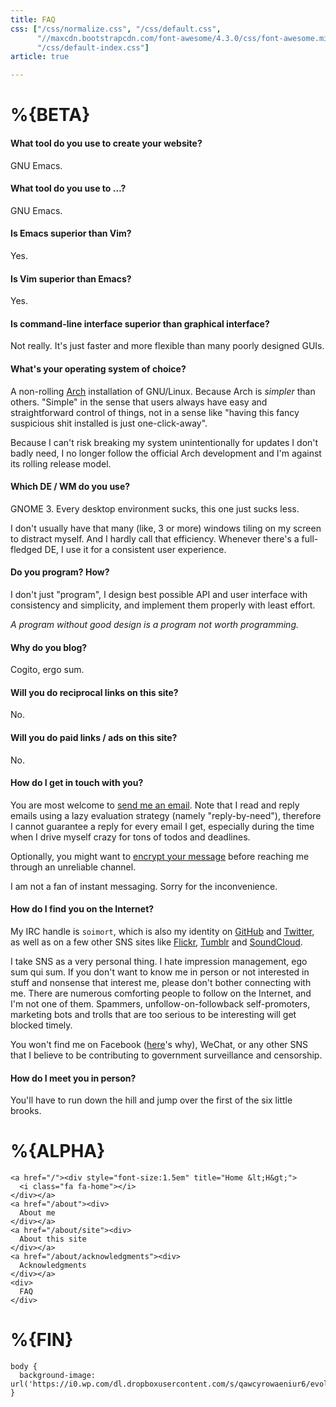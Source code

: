 ```yaml
---
title: FAQ
css: ["/css/normalize.css", "/css/default.css",
      "//maxcdn.bootstrapcdn.com/font-awesome/4.3.0/css/font-awesome.min.css",
      "/css/default-index.css"]
article: true

---
```


# %{BETA}

#### What tool do you use to create your website?

GNU Emacs.

#### What tool do you use to …?

GNU Emacs.

#### Is Emacs superior than Vim?

Yes.

#### Is Vim superior than Emacs?

Yes.

#### Is command-line interface superior than graphical interface?

Not really. It's just faster and more flexible than many poorly designed GUIs.

#### What's your operating system of choice?

A non-rolling [Arch](https://www.archlinux.org/) installation of GNU/Linux. Because Arch is *simpler* than others. "Simple" in the sense that users always have easy and straightforward control of things, not in a sense like "having this fancy suspicious shit installed is just one-click-away".

Because I can't risk breaking my system unintentionally for updates I don't badly need, I no longer follow the official Arch development and I'm against its rolling release model.

#### Which DE / WM do you use?

GNOME 3. Every desktop environment sucks, this one just sucks less.

I don't usually have that many (like, 3 or more) windows tiling on my screen to distract myself. And I hardly call that efficiency. Whenever there's a full-fledged DE, I use it for a consistent user experience.

#### Do you program? How?

I don't just "program", I design best possible API and user interface with consistency and simplicity, and implement them properly with least effort.

*A program without good design is a program not worth programming.*

#### Why do you blog?

Cogito, ergo sum.

#### Will you do reciprocal links on this site?

No.

#### Will you do paid links / ads on this site?

No.

#### How do I get in touch with you?

You are most welcome to [send me an email](mailto:soi@mort.ninja). Note that I read and reply emails using a lazy evaluation strategy (namely "reply-by-need"), therefore I cannot guarantee a reply for every email I get, especially during the time when I drive myself crazy for tons of todos and deadlines.

Optionally, you might want to [encrypt your message](https://keybase.io/encrypt#soimort) before reaching me through an unreliable channel.

I am not a fan of instant messaging. Sorry for the inconvenience.

#### How do I find you on the Internet?

My IRC handle is `soimort`, which is also my identity on [GitHub](https://github.com/soimort) and [Twitter](https://twitter.com/soimort), as well as on a few other SNS sites like [Flickr](https://www.flickr.com/photos/soimort/), [Tumblr](http://soimort.tumblr.com/) and [SoundCloud](https://soundcloud.com/soimort).

I take SNS as a very personal thing. I hate impression management, ego sum qui sum. If you don't want to know me in person or not interested in stuff and nonsense that interest me, please don't bother connecting with me. There are numerous comforting people to follow on the Internet, and I'm not one of them. Spammers, unfollow-on-followback self-promoters, marketing bots and trolls that are too serious to be interesting will get blocked timely.

You won't find me on Facebook ([here](https://stallman.org/facebook.html)'s why), WeChat, or any other SNS that I believe to be contributing to government surveillance and censorship.

#### How do I meet you in person?

You'll have to run down the hill and jump over the first of the six little brooks.

# %{ALPHA}

```:html
<a href="/"><div style="font-size:1.5em" title="Home &lt;H&gt;">
  <i class="fa fa-home"></i>
</div></a>
<a href="/about"><div>
  About me
</div></a>
<a href="/about/site"><div>
  About this site
</div></a>
<a href="/about/acknowledgments"><div>
  Acknowledgments
</div></a>
<div>
  FAQ
</div>
```

# %{FIN}

<!-- initialize page-wide style -->
```:css
body {
  background-image: url('https://i0.wp.com/dl.dropboxusercontent.com/s/qawcyrowaeniur6/evolution.png');
}
```
